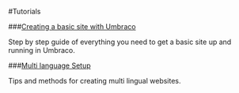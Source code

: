 #Tutorials

###[Creating a basic site with Umbraco](Creating-Basic-Site/index.md)

Step by step guide of everything you need to get a basic site up and running in Umbraco.

###[Multi language Setup](Multilanguage-Setup/index.md)

Tips and methods for creating multi lingual websites.